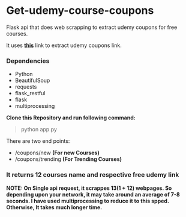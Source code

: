 # Get-udemy-course-coupons
Flask api that does web scrapping to extract udemy coupons for free courses.

It uses **[this](https://www.real.discount/)** link to extract udemy coupons link.

### Dependencies
- Python
- BeautifulSoup
- requests
- flask_restful
- flask
- multiprocessing

**Clone this Repository and run following command:**
> python app.py

There are two end points:
- /coupons/new **(For new Courses)**
- /coupons/trending **(For Trending Courses)**

### It returns 12 courses name and respective free udemy link

**NOTE: On Single api request, it scrappes 13(1 + 12) webpages. So depending upon your network, it may take around an average of 7-8 seconds. I have used multiprocessing to reduce it to this spped. Otherwise, It takes much longer time.**
